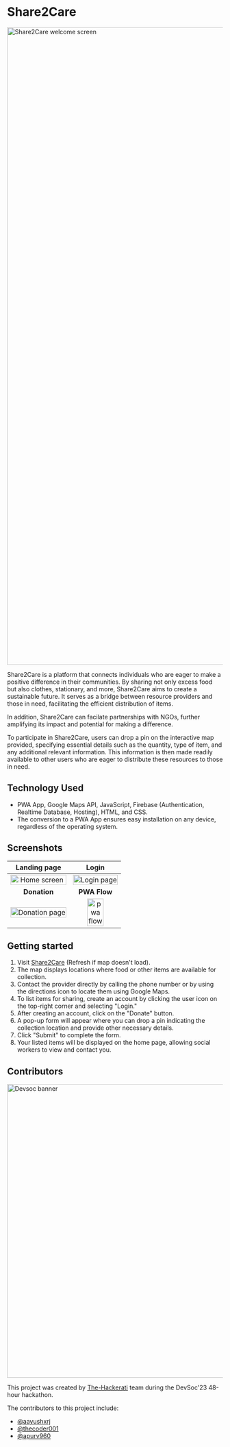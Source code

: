# Share2Care

<img width="1489" alt="Share2Care welcome screen" src="https://github.com/The-Hackerati/Share2Care/assets/25097841/b9b5d863-903c-47a3-b2cc-1d6e4daa5dad">

Share2Care is a platform that connects individuals who are eager to make a positive difference in their communities. By sharing not only excess food but also clothes, stationary, and more, Share2Care aims to create a sustainable future. It serves as a bridge between resource providers and those in need, facilitating the efficient distribution of items.

In addition, Share2Care can facilate partnerships with NGOs, further amplifying its impact and potential for making a difference.

To participate in Share2Care, users can drop a pin on the interactive map provided, specifying essential details such as the quantity, type of item, and any additional relevant information. This information is then made readily available to other users who are eager to distribute these resources to those in need.

## Technology Used

- PWA App, Google Maps API, JavaScript, Firebase (Authentication, Realtime Database, Hosting), HTML, and CSS.
- The conversion to a PWA App ensures easy installation on any device, regardless of the operating system.

## Screenshots

| Landing page | Login |
| :--------------: | :--------: |
| <img width="100%" alt="Home screen" src="https://github.com/The-Hackerati/Share2Care/assets/25097841/60bdd3a5-94a4-437c-bcdd-8a80e5d4e52e"> | <img width="100%" alt="Login page" src="https://github.com/The-Hackerati/Share2Care/assets/25097841/02f30c26-a5b7-437f-9e7e-533cba1c8791"> |
| **Donation** | **PWA Flow** |
| <img width="100%" alt="Donation page" src="https://github.com/The-Hackerati/Share2Care/assets/25097841/cb25508a-a3de-4e62-a803-ff39af04a63a"> | <img width="60%" alt="pwa flow" src="https://github.com/The-Hackerati/Share2Care/assets/25097841/47521f7a-c9ca-4a31-a914-6de4b334d1b7"> |

## Getting started

1. Visit [Share2Care](https://share2-care.web.app/) (Refresh if map doesn't load).
2. The map displays locations where food or other items are available for collection.
3. Contact the provider directly by calling the phone number or by using the directions icon to locate them using Google Maps.
4. To list items for sharing, create an account by clicking the user icon on the top-right corner and selecting "Login."
5. After creating an account, click on the "Donate" button.
6. A pop-up form will appear where you can drop a pin indicating the collection location and provide other necessary details.
7. Click "Submit" to complete the form.
8. Your listed items will be displayed on the home page, allowing social workers to view and contact you.

## Contributors
<img width="686" alt="Devsoc banner" src="https://github.com/The-Hackerati/Share2Care/assets/25097841/b850aff6-5556-48ed-ad8c-723f6c6284ec">

This project was created by [The-Hackerati](https://github.com/The-Hackerati) team during the DevSoc'23 48-hour hackathon.

The contributors to this project include:
- [@aayushxrj](https://github.com/aayushxrj)
- [@thecoder001](https://github.com/thecoder-001)
- [@apurv960](https://github.com/APURV960)


